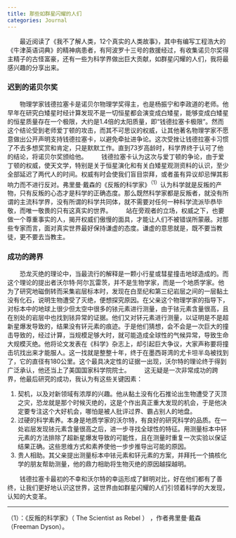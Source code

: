 ```yaml
---
title: 那些如群星闪耀的人们
categories: Journal
---
```

　　最近阅读了《我不了解人类，12个真实的人类故事》，其中有编写工程浩大的《牛津英语词典》的精神病患者，有阿波罗十三号的救援经过，有收集诺贝尔奖得主精子的古怪富豪，还有一些为科学界做出巨大贡献，如群星闪耀的人们，我将最感兴趣的分享出来。

### 迟到的诺贝尔奖
　　物理学家钱德拉塞卡是诺贝尔物理学奖得主，也是杨振宁和李政道的老师。他早年在研究白矮星时经计算发现不是一切恒星都会演变成白矮星，能够变成白矮星的恒星质量存在一个极限，大约是1.4倍的太阳质量，即“钱德拉塞卡极限”。然而这个结论受到老师爱丁顿的攻击，而其不可思议的权威，让其他著名物理学家不愿意做出公开声明支持钱德拉塞卡，以避免牵扯进争论。这次受挫让钱德拉塞卡习惯了不去多想奖赏和肯定，只是默默工作。直到73岁高龄时，科学界终于认可了他的结论，将诺贝尔奖颁给他。
　　钱德拉塞卡认为这次与爱丁顿的争论，由于爱丁顿的权威，使天文学，特别是关于恒星演化和有关白矮星观测资料的认识，至少全部延迟了两代人的时间。权威有时会使我们盲目崇拜，或者虽有异议却忌惮其影响力而不进行反对。弗里曼·戴森的《反叛的科学家》<sup>（1）</sup>认为科学就是反叛的产物，只有反叛的心态才是科学的正确态度。那么既然科学家都是反叛者，就没有所谓的主流科学界，没有所谓的科学共同体，就不需要对任何一种科学流派毕恭毕敬，而唯一敬畏的只有这真实的世界。
　　站在旁观者的立场，权威之下，也要做一个尊重事实的人，揭开权威们傲慢的面具，才能让人们不被错误所蒙蔽。对那些专家而言，面对真实世界最好保持谦虚的态度。谦虚的意思就是，既不要当教徒，更不要去当教主。
### 成功的跨界
　　恐龙灭绝的理论中，当最流行的解释是一颗小行星或彗星撞击地球造成的。而这个理论的提出者沃尔特·阿尔瓦雷茨，并不是生物学家，而是一个地质学家。他为了研究地磁倒转而采集岩层标本时，发现在白垩纪和第三纪岩层之间的一层黏土没有化石，说明生物遭受了灭绝，便想探究原因。在父亲这个物理学家的指导下，对标本中的地球上很少但太空中很多的铱元素进行测量，由于铱元素含量很高，且在别处的岩层中也找到铱异常的证据。他们又对钚元素进行测量，以证明是不是超新星爆发导致的，结果没有钚元素的痕迹。于是他们猜想，会不会是一次巨大的撞击导致的，经过计算，当规模足够大时，就可能造成全球性的气候异常，导致生命大规模灭绝。他将论文发表在《科学》杂志上，却引起巨大争议，大家声称要将撞击坑找出来才能服人。这一找就是整整十年，终于在墨西哥湾的尤卡坦半岛被找到了，它的直径有180公里。这个最具决定性的证据一出现，沃尔特的理论终于得到广泛承认，他还当上了美国国家科学院院士。
　　这无疑是一次非常成功的跨界，他最后研究的成功，我认为有这些关键因素：
1. 契机，以及对新领域有浓厚的兴趣。他从黏土没有化石推论出生物遭受了灭顶之灾，恐龙就是那个时候灭绝的，这是个作出真正重大发现的机会，于是他决定要专注这个大好机会，哪怕是被人批评过界、霸占别人的地盘。
2. 过硬的科学素养。本身是地质学家的沃尔特，有良好的研究科学的品质。在一处岩层发现铱元素含量很高之后，进一步寻找全球性的特征。用测量标本中钚元素的方法排除了超新星爆发导致的可能性，且在测量时重复一次实验以保证结果正确。这些思维方式和素养使他一步步推导出可能的原因。
3. 贵人相助。其父亲提出测量标本中铱元素和钚元素的方案，并拜托一个搞核化学的朋友帮助测量，他的鼎力相助将生物灭绝的原因越探越明。

　　钱德拉塞卡最初的不幸和沃尔特的幸运形成了鲜明对比，好在他们都有了善终，让我们更好地认识这世界，这世界由如群星闪耀的人们引领着科学的大发现，认知的大变革。


-----------
（1）：《反叛的科学家》（ The Scientist as Rebel ） ，作者弗里曼·戴森（Freeman Dyson）。



